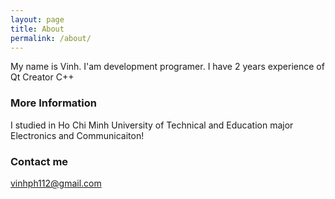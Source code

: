 ```yaml
---
layout: page
title: About
permalink: /about/
---
```

My name is Vinh. I'am development programer. I have 2 years experience of Qt Creator C++

### More Information

I studied in Ho Chi Minh University of Technical and Education major Electronics and Communicaiton!


### Contact me

[vinhph112@gmail.com](mailto:vinhph112@gmail.com)
